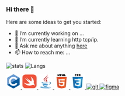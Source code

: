 ### Hi there 👋


<!--
**okgwknt/okgwknt** is a ✨ _special_ ✨ repository because its `README.md` (this file) appears on your GitHub profile.
-->

Here are some ideas to get you started:

- 🔭 I’m currently working on ...
- 🌱 I’m currently learning http tcp/ip.
- 💬 Ask me about anything [here](https://github.com/okgwknt/okgwknt/issues)
- 📫 How to reach me: ...
  <!-- - 😄 Pronouns: ... -->
  <!-- - ⚡ Fun fact: ... -->
  <!-- - 🤔 I’m looking for help with ... -->
  <!-- - 👯 I’m looking to collaborate on ... -->


<p align="left"> 
  <img alt="stats" height="150px" src="https://github-readme-stats.vercel.app/api?username=okgwknt&count_private=true&show_icons=true" />
  <img alt="Langs" height="150px" src="https://github-readme-stats.vercel.app/api/top-langs/?username=okgwknt&layout=compact&langs_count=8" />
</p>


<p align="left">
    <a href="https://www.cprogramming.com/" target="_blank"> <img src="https://raw.githubusercontent.com/devicons/devicon/master/icons/c/c-original.svg" alt="c" width="40" height="40"/> </a> 
    <a href="https://developer.apple.com/swift/" target="_blank"> <img src="https://raw.githubusercontent.com/devicons/devicon/master/icons/swift/swift-original.svg" alt="swift" width="40" height="40"/> </a>
    <a href="https://www.java.com" target="_blank"> <img src="https://raw.githubusercontent.com/devicons/devicon/master/icons/java/java-original.svg" alt="java" width="40" height="40"/> </a> 
    <a href="https://www.w3.org/html/" target="_blank"> <img src="https://raw.githubusercontent.com/devicons/devicon/master/icons/html5/html5-original-wordmark.svg" alt="html5" width="40" height="40"/> </a>
    <a href="https://www.w3schools.com/css/" target="_blank"> <img src="https://raw.githubusercontent.com/devicons/devicon/master/icons/css3/css3-original-wordmark.svg" alt="css3" width="40" height="40"/> </a> 
    <a href="https://git-scm.com/" target="_blank"> <img src="https://www.vectorlogo.zone/logos/git-scm/git-scm-icon.svg" alt="git" width="40" height="40"/> </a>
    <a href="https://www.figma.com/" target="_blank"> <img src="https://www.vectorlogo.zone/logos/figma/figma-icon.svg" alt="figma" width="40" height="40"/> </a> 
</p>

<!--
<img src="https://github-readme-stats.vercel.app/api/top-langs/?username=okgwknt&layout=compact&theme=dark">
  <a href="https://github.com/okgwknt/okgwknt/">
    <img src="https://komarev.com/ghpvc/?username=okgwknt" alt="okgwknt" />
  </a>
-->
